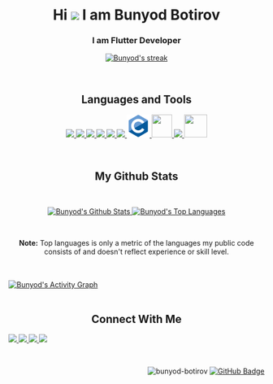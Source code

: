 <h1 align="center">Hi <img src="https://github.com/Shiv-sharma-111/Shiv-sharma-111/blob/master/Assets/Hi.gif" width="29px"> I am Bunyod Botirov</h1>

<h3 align="center">I am Flutter Developer</h3>

<p align="center">
    <a href="https://github.com/bunyod-botirov/github-readme-streak-stats"> <img title="🔥 Get streak stats for your profile at git.io/streak-stats" alt="Bunyod's streak" src="https://github-readme-streak-stats.herokuapp.com/?user=bunyod-botirov&theme=black-ice&hide_border=true&stroke=0000&background=060A0CD0"> </a>
</p>

<br>

<h2 align="center">Languages and Tools</h2>
<p align="center"> 
  <a href="https://flutter.dev/" target="_blank"> <img src="https://img.icons8.com/color/48/000000/flutter.png"> </a>
  <a href="https://dart.dev/" target="_blank"> <img src="https://img.icons8.com/color/48/000000/dart.png"> </a>
  <a href="https://firebase.google.com/" target="_blank"> <img src="https://img.icons8.com/color/48/000000/firebase.png"> </a>
  <a href="https://git-scm.com/" target="_blank"> <img src="https://img.icons8.com/color/48/000000/git.png"> </a>
  <a href="https://www.linux.org/" target="_blank"> <img src="https://img.icons8.com/color/48/000000/linux.png"> </a>
  <a href="https://www.figma.com/" target="_blank"> <img src="https://img.icons8.com/color/48/000000/figma.png"> </a>
  <a href="https://www.cprogramming.com/" target="_blank"> <img src="https://raw.githubusercontent.com/devicons/devicon/master/icons/c/c-original.svg" width="45" height="45"/> </a>
  <a href="https://www.isocpp.org/" target="_blank"> <img src="https://cdn.worldvectorlogo.com/logos/c.svg" width="40" height="45"> </a>
  <a href="https://www.python.org/" target="_blank"> <img src="https://img.icons8.com/color/48/000000/python.png"> </a>
  <a href="https://www.sqlite.org/" target="_blank"> <img src="https://www.vectorlogo.zone/logos/sqlite/sqlite-icon.svg" width="45" height="45"/> </a>
</p>
 
<br>
 
<h2 align="center">My Github Stats</h2>
<br>
<p align="center">
<a href="https://github.com/bunyod-botirov/github-readme-stats"> <img alt="Bunyod's Github Stats" src="https://github-readme-stats.vercel.app/api?username=bunyod-botirov&show_icons=true&count_private=true&theme=react&hide_border=true&bg_color=0D1117" /> </a>
<a href="https://github.com/bunyod-botirov/github-readme-stats"> <img alt="Bunyod's Top Languages" src="https://github-readme-stats.vercel.app/api/top-langs/?username=bunyod-botirov&langs_count=8&count_private=true&layout=compact&theme=react&hide_border=true&bg_color=0D1117" /> </a>
</p>
<br>

<p align="center"><b>Note:</b> Top languages is only a metric of the languages my public code consists of and doesn't reflect experience or skill level.</p>

<br>
<br>
<a href="https://github.com/bunyod-botirov/github-readme-activity-graph"><img alt="Bunyod's Activity Graph" src="https://activity-graph.herokuapp.com/graph?username=bunyod-botirov&bg_color=0D1117&color=5BCDEC&line=5BCDEC&point=FFFFFF&hide_border=true" /></a>
<br>
<br>

<h2 align="center">Connect With Me</h2>
<p align="left">
  <a href="https://www.linkedin.com/in/bunyod-botirov" target="_blank"> <img src="https://img.shields.io/badge/LinkedIn-blue?style=flat&logo=linkedin&labelColor=blue"> </a>
  <a href="" target="_blank"> <img src="https://img.shields.io/badge/YouTube-red?style=flat&logo=youtube&labelColor=red"> </a>
  <a href="" target="_blank"> <img src="https://img.shields.io/badge/Instagram-white?style=flat&logo=instagram&labelColor=white"> </a>
  <a href="b24bunyod@gmail.com" target="_blank"> <img src="https://img.shields.io/badge/Email-black?style=flat&logo=gmail&labelColor=black"> </a>
</p>

<br>

<p align="right">
  <img src="https://komarev.com/ghpvc/?username=bunyod-botirov&label=Profile%20views&color=0e75b6&style=flat" alt="bunyod-botirov" />
  <a href="https://github.com/bunyod-botirov?tab=followers"><img src="https://img.shields.io/github/followers/bunyod-botirov?label=Followers&style=social" alt="GitHub Badge"></a>
</p>
